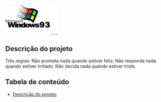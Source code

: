 <!-- ATALHO PARA COMEN5TARIO CTRL + K + C -->

<!-- ![descrição](./img/00yozcsrvi621.png) -->

<p aling="center"  width="100%">
    <img src="./img/00yozcsrvi621.png"
    width="33%">
</p>

<!-- #### CABEÇALHO
# CABEÇALHO

<h1>Cabeçalho HTML </h1>
<h6>Cabeçalho HTML </h6> -->

## Descrição do projeto 

<p aling="left">
Três regras: Não prometa nada quando estiver feliz; Não responda nada quando estiver irritado; Não decida nada quando estiver triste.
</p>

## Tabela de conteúdo
<ul id="menu" align="left">
    <li><a href="#">Descrição do projeto</a></li>
</ul>